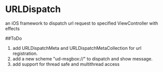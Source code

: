 URLDispatch
===========

an iOS framework to dispatch url request to specified ViewController with effects

##ToDo

1. add URLDispatchMeta and URLDispatchMetaCollection for url registration.
2. add a new scheme "ud-msgbox://" to dispatch and show message.
3. add support for thread safe and multithread access

